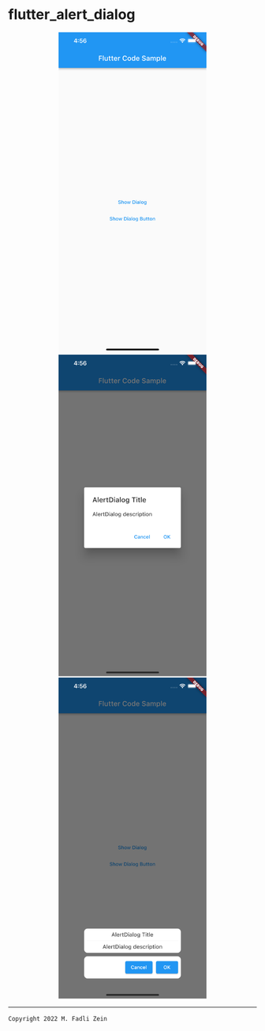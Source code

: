 # flutter_alert_dialog

<center>
<img src="/preview/preview1.png" width="300">
<img src="/preview/preview2.png" width="300">
<img src="/preview/preview3.png" width="300">
</center>

---

```
Copyright 2022 M. Fadli Zein
```